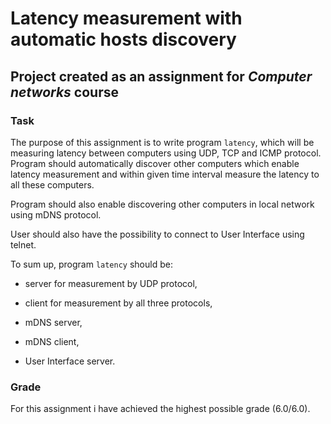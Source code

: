 # Latency measurement with automatic hosts discovery #
## Project created as an assignment for *Computer networks* course ##

### Task ###
The purpose of this assignment is to write program `latency`, which will be measuring latency between computers using UDP, TCP and ICMP protocol. Program should automatically discover other computers which enable latency measurement and within given time interval measure the latency to all these computers.

Program should also enable discovering other computers in local network using mDNS protocol.

User should also have the possibility to connect to User Interface using telnet.

To sum up, program `latency` should be:

* server for measurement by UDP protocol,

* client for measurement by all three protocols,

* mDNS server,

* mDNS client,

* User Interface server.

### Grade ###
For this assignment i have achieved the highest possible grade (6.0/6.0).